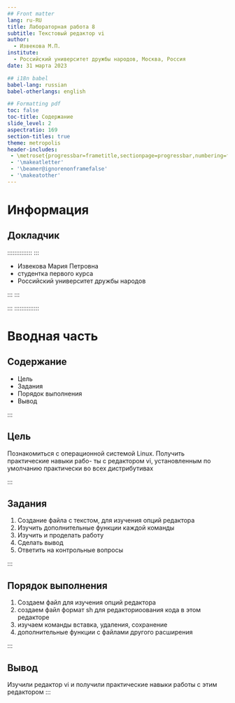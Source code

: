 ```yaml
---
## Front matter
lang: ru-RU
title: Лабораторная работа 8
subtitle: Текстовый редактор vi
author:
  - Извекова М.П.
institute:
  - Российский университет дружбы народов, Москва, Россия
date: 31 марта 2023

## i18n babel
babel-lang: russian
babel-otherlangs: english

## Formatting pdf
toc: false
toc-title: Содержание
slide_level: 2
aspectratio: 169
section-titles: true
theme: metropolis
header-includes:
 - \metroset{progressbar=frametitle,sectionpage=progressbar,numbering=fraction}
 - '\makeatletter'
 - '\beamer@ignorenonframefalse'
 - '\makeatother'
---
```


# Информация

## Докладчик

:::::::::::::: 
::: 

  * Извекова Мария Петровна
  * студентка первого курса
  * Российский университет дружбы народов

:::
:::



:::
::::::::::::::

# Вводная часть


## Содержание

- Цель
- Задания
- Порядок выполнения
- Вывод

:::

## Цель

Познакомиться с операционной системой Linux. Получить практические навыки рабо-
ты с редактором vi, установленным по умолчанию практически во всех дистрибутивах


:::

## Задания

1. Создание файла с текстом, для изучения опций редактора
2. Изучить дополнительные функции каждой команды
3. Изучить и проделать работу
4. Сделать вывод
5. Ответить на контрольные вопросы

:::

## Порядок выполнения

1. Создаем файл для изучения опций редактора
2. создаем файл формат sh для редакториоования кода в этом редакторе
3. изучаем команды вставка, удаления, сохранение
4. дополнительные функции с файлами другого расширения


:::

## Вывод

Изучили редактор vi и получили практические навыки работы с этим редактором
:::
